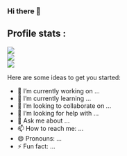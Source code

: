 ### Hi there 👋
## Profile stats :
![](https://komarev.com/ghpvc/?username=Francois284Modz&color=red&style=flat-square)<br/>
![](https://github-readme-stats.vercel.app/api?username=Francois284Modz&count_private=true&show_icons=true&theme=dark)<br/>
![](https://github-readme-stats.vercel.app/api/top-langs/?username=Francois284Modz&show_icons=true&theme=dark)<br/>


Here are some ideas to get you started:

- 🔭 I’m currently working on ...
- 🌱 I’m currently learning ...
- 👯 I’m looking to collaborate on ...
- 🤔 I’m looking for help with ...
- 💬 Ask me about ...
- 📫 How to reach me: ...
- 😄 Pronouns: ...
- ⚡ Fun fact: ...
